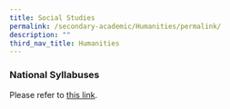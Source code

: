 ```yaml
---
title: Social Studies
permalink: /secondary-academic/Humanities/permalink/
description: ""
third_nav_title: Humanities
---
```


### National Syllabuses

Please refer to [this link](https://www.moe.gov.sg/secondary/courses/express/electives#subjects).
  
